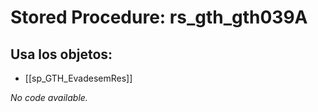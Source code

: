 # Stored Procedure: rs_gth_gth039A

## Usa los objetos:
- [[sp_GTH_EvadesemRes]]

*No code available.*
